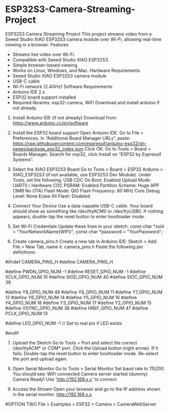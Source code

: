# ESP32S3-Camera-Streaming-Project
ESP32S3 Camera Streaming Project
This project streams video from a Seeed Studio XIAO ESP32S3 camera module over Wi-Fi, allowing real-time viewing in a browser.
Features
- Streams live video over Wi-Fi.
- Compatible with Seeed Studio XIAO ESP32S3.
- Simple browser-based viewing.
- Works on Linux, Windows, and Mac.
Hardware Requirements
- Seeed Studio XIAO ESP32S3 camera module
- USB-C cable
- Wi-Fi network (2.4GHz)
Software Requirements
- Arduino IDE 2.x
- ESP32 board support installed
- Required libraries: esp32-camera, WiFi
Download and install arduino if not already.
1. Install Arduino IDE (if not already)
   Download from: https://www.arduino.cc/en/software
2. Install the ESP32 board support
    Open Arduino IDE.
    Go to File > Preferences.
    In “Additional Board Manager URLs”, paste:
https://raw.githubusercontent.com/espressif/arduino-esp32/gh-pages/package_esp32_index.json
Click OK.
Go to Tools > Board > Boards Manager.
Search for esp32, click Install on “ESP32 by Espressif Systems”.
3. Select the XIAO ESP32S3 Board
    Go to Tools > Board > ESP32 Arduino > XIAO_ESP32S3 (if not available, use ESP32S3 Dev Module).
    Under Tools, set the following:
        USB CDC On Boot: Enabled
        Upload Mode: UART0 / Hardware CDC
        PSRAM: Enabled
        Partition Scheme: Huge APP (3MB No OTA)
        Flash Mode: QIO
        Flash Frequency: 80 MHz
        Core Debug Level: None
        Erase All Flash: Disabled
4. Connect Your Device
    Use a data-capable USB-C cable.
    Your board should show as something like /dev/ttyACM0 or /dev/ttyUSB0.
If nothing appears, double-tap the reset button to enter bootloader mode.
5. Set Wi-Fi Credentials
Update these lines in your sketch:
const char *ssid = "YourNetworkName(WIFI)";
const char *password = "YourPassword";

6. Create camera_pins.h
Create a new tab in Arduino IDE:
Sketch > Add File > New Tab, name it: camera_pins.h
Paste the following pin definitions:

#ifndef CAMERA_PINS_H
#define CAMERA_PINS_H

#define PWDN_GPIO_NUM     -1
#define RESET_GPIO_NUM    -1
#define XCLK_GPIO_NUM     10
#define SIOD_GPIO_NUM     40
#define SIOC_GPIO_NUM     39

#define Y9_GPIO_NUM       48
#define Y8_GPIO_NUM       11
#define Y7_GPIO_NUM       12
#define Y6_GPIO_NUM       14
#define Y5_GPIO_NUM       16
#define Y4_GPIO_NUM       18
#define Y3_GPIO_NUM       17
#define Y2_GPIO_NUM       15
#define VSYNC_GPIO_NUM    38
#define HREF_GPIO_NUM     47
#define PCLK_GPIO_NUM     13

#define LED_GPIO_NUM      -1 // Set to real pin if LED exists

#endif

7. Upload the Sketch
    Go to Tools > Port and select the correct /dev/ttyACM* or COM* port.
    Click the Upload button (right arrow).
If it fails:
    Double-tap the reset button to enter bootloader mode.
    Re-select the port and upload again.
   
 8. Open Serial Monitor
    Go to Tools > Serial Monitor
    Set baud rate to 115200
    You should see:
    WiFi connected
    Camera server started (dummy)
    Camera Ready! Use 'http://192.168.x.x' to connect
9. Access the Stream
Open your browser and go to the IP address shown in the serial monitor:
http://192.168.x.x

#OPTION TWO
File > Examples > ESP32 > Camera > CameraWebServer
